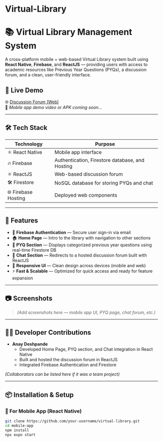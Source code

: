 # Virtual-Library

# 📚 Virtual Library Management System

A cross-platform mobile + web-based Virtual Library system built using **React Native**, **Firebase**, and **ReactJS** — providing users with access to academic resources like Previous Year Questions (PYQs), a discussion forum, and a clean, user-friendly interface.

## 🚀 Live Demo

🌐 [Discussion Forum (Web)](https://your-discussion-forum.firebaseapp.com)  
📱 *Mobile app demo video or APK coming soon...*

---

## 🛠️ Tech Stack

| Technology | Purpose |
|------------|---------|
| ⚛️ React Native | Mobile app interface |
| 🔥 Firebase | Authentication, Firestore database, and Hosting |
| ⚛️ ReactJS | Web-based discussion forum |
| 🛠️ Firestore | NoSQL database for storing PYQs and chat |
| 🌐 Firebase Hosting | Deployed web components |

---

## 📱 Features

- 🔐 **Firebase Authentication** — Secure user sign-in via email
- 🏠 **Home Page** — Intro to the library with navigation to other sections
- 📄 **PYQ Section** — Displays categorized previous year questions using real-time Firestore DB
- 💬 **Chat Section** — Redirects to a hosted discussion forum built with ReactJS
- 🌙 **Responsive UI** — Clean design across devices (mobile and web)
- ⚡ **Fast & Scalable** — Optimized for quick access and ready for feature expansion

---

## 📷 Screenshots

> *(Add screenshots here — mobile app UI, PYQ page, chat forum, etc.)*

---

## 🧑‍💻 Developer Contributions

- **Anay Deshpande**  
  - Developed Home Page, PYQ section, and Chat integration in React Native  
  - Built and hosted the discussion forum in ReactJS  
  - Integrated Firebase Authentication and Firestore  

*(Collaborators can be listed here if it was a team project)*

---

## 📦 Installation & Setup

### 📱 For Mobile App (React Native)
```bash
git clone https://github.com/your-username/virtual-library.git
cd mobile-app
npm install
npx expo start
